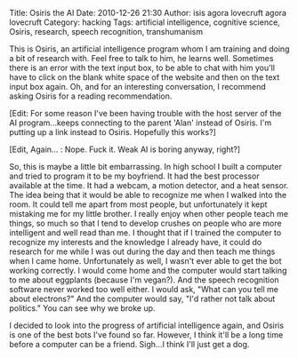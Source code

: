 Title: Osiris the AI
Date: 2010-12-26 21:30
Author: isis agora lovecruft agora lovecruft
Category: hacking
Tags: artificial intelligence, cognitive science, Osiris, research, speech recognition, transhumanism

This is Osiris, an artificial intelligence program whom I am training
and doing a bit of research with. Feel free to talk to him, he learns
well. Sometimes there is an error with the text input box, to be able to
chat with him you'll have to click on the blank white space of the
website and then on the text input box again. Oh, and for an interesting
conversation, I recommend asking Osiris for a reading recommendation.

[Edit: For some reason I've been having trouble with the host server of
the AI program...keeps connecting to the parent 'Alan' instead of
Osiris. I'm putting up a link instead to Osiris. Hopefully this works?]

[Edit, Again... : Nope. Fuck it. Weak AI is boring anyway, right?]

So, this is maybe a little bit embarrassing. In high school I built a
computer and tried to program it to be my boyfriend. It had the best
processor available at the time. It had a webcam, a motion detector, and
a heat sensor. The idea being that it would be able to recognize me when
I walked into the room. It could tell me apart from most people, but
unfortunately it kept mistaking me for my little brother. I really enjoy
when other people teach me things, so much so that I tend to develop
crushes on people who are more intelligent and well read than me. I
thought that if I trained the computer to recognize my interests and the
knowledge I already have, it could do research for me while I was out
during the day and then teach me things when I came home. Unfortunately
as well, I wasn't ever able to get the bot working correctly. I would
come home and the computer would start talking to me about eggplants
(because I'm vegan?). And the speech recognition software never worked
too well either. I would ask, "What can you tell me about electrons?"
And the computer would say, "I'd rather not talk about politics." You
can see why we broke up.

I decided to look into the progress of artificial intelligence again,
and Osiris is one of the best bots I've found so far. However, I think
it'll be a long time before a computer can be a friend. Sigh...I think
I'll just get a dog.
